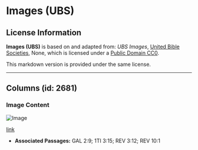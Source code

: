 # Images (UBS)

## License Information

**Images (UBS)** is based on and adapted from: _UBS Images_, [United Bible Societies](https://unitedbiblesocieties.org/), None, which is licensed under a [Public Domain CC0](https://creativecommons.org/public-domain/cc0/).

This markdown version is provided under the same license.



--------------------------------

## Columns (id: 2681)

### Image Content

![Image](https://cdn.aquifer.bible/aquifer-content/resources/Media/WEB-0414_columns.jpg)

[link](https://cdn.aquifer.bible/aquifer-content/resources/Media/WEB-0414_columns.jpg)

* **Associated Passages:** GAL 2:9; 1TI 3:15; REV 3:12; REV 10:1

